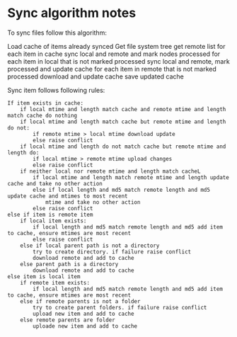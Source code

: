 Sync algorithm notes
====================

To sync files follow this algorithm:

Load cache of items already synced
Get file system tree
get remote list
for each item in cache sync local and remote and mark nodes processed
for each item in local that is not marked processed sync local and remote, mark processed and update cache
for each item in remote that is not marked processed download and update cache
save updated cache

Sync item follows following rules:

    If item exists in cache:
        if local mtime and length match cache and remote mtime and length match cache do nothing
        if local mtime and length match cache but remote mtime and length do not:
            if remote mtime > local mtime download update
            else raise conflict
        if local mtime and length do not match cache but remote mtime and length do:
            if local mtime > remote mtime upload changes
            else raise conflict
        if neither local nor remote mtime and length match cacheL
            if local mtime and length match remote mtime and length update cache and take no other action
            else if local length and md5 match remote length and md5 update cache and mtimes to most recent 
                mtime and take no other action
            else raise conflict
    else if item is remote item
        if local item exists:
            if local length and md5 match remote length and md5 add item to cache, ensure mtimes are most recent
            else raise conflict
        else if local parent path is not a directory
            try to create directory. if failure raise conflict
            download remote and add to cache
        else parent path is a directory
            download remote and add to cache
    else item is local item
        if remote item exists:
            if local length and md5 match remote length and md5 add item to cache, ensure mtimes are most recent
        else if remote parents is not a folder
            try to create parent folders. if failure raise conflict
            upload new item and add to cache
        else remote parents are folder
            uploade new item and add to cache

    
